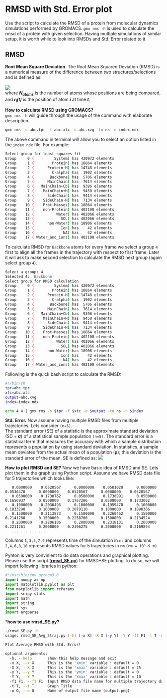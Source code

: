 # RMSD with Std. Error plot
Use the script to calculate the RMSD of a protein from molecular dynamics simulations performed by GROMACS.
`gmx rms -h` is used to calculate the rmsd of a protein with given selection.
Having multiple simulations of similar setup, it is worth while to look into RMSDs and Std. Error related to it.
## RMSD
**Root Mean Square Deviation.** The Root Mean Squared Deviation (RMSD) is a numerical measure of the difference between two structures/selections and is defined as: \
\
<img src="https://render.githubusercontent.com/render/math?math={RMSD}=\sqrt{\frac{1}{N_{atoms}}\sum_{i=1}^{N_{atoms}}\(r_i(t_1)-r_i(t_2))^2}"> \
where __*N<sub>atoms</sub>*__ is the number of atoms whose positions are being compared, and __*r<sub>i</sub>(t)*__ is the position of atom __*i*__ at time __*t*__.

**How to calculate RMSD using GROMACS?** \
`gmx rms -h` will guide through the usage of the command with elaborate description.
```sh
gmx rms -s abc.tpr -f abc.xtc -o abc.xvg -tu ns -n index.ndx
```
The above command in terminal will allow you to select an option listed in the `index.ndx` file. For example:
```sh
Select group for least squares fit
Group     0 (         System) has 420972 elements
Group     1 (        Protein) has 18864 elements
Group     2 (      Protein-H) has 14748 elements
Group     3 (        C-alpha) has  1902 elements
Group     4 (       Backbone) has  5706 elements
Group     5 (      MainChain) has  7614 elements
Group     6 (   MainChain+Cb) has  9396 elements
Group     7 (    MainChain+H) has  9450 elements
Group     8 (      SideChain) has  9414 elements
Group     9 (    SideChain-H) has  7134 elements
Group    10 (    Prot-Masses) has 18864 elements
Group    11 (    non-Protein) has 402108 elements
Group    12 (          Water) has 402066 elements
Group    13 (            SOL) has 402066 elements
Group    14 (      non-Water) has 18906 elements
Group    15 (            Ion) has    42 elements
Group    16 (             NA) has    42 elements
Group    17 ( Water_and_ions) has 402108 elements
```
To calculate RMSD for `Backbone` atoms for every frame we select a group `4` first to align all the frames in the trajectory with respect to first frame. Later it will ask to make second selection to calculate the RMSD next group (again select group `4`).
```sh
Select a group: 4
Selected 4: 'Backbone'
Select group for RMSD calculation
Group     0 (         System) has 420972 elements
Group     1 (        Protein) has 18864 elements
Group     2 (      Protein-H) has 14748 elements
Group     3 (        C-alpha) has  1902 elements
Group     4 (       Backbone) has  5706 elements
Group     5 (      MainChain) has  7614 elements
Group     6 (   MainChain+Cb) has  9396 elements
Group     7 (    MainChain+H) has  9450 elements
Group     8 (      SideChain) has  9414 elements
Group     9 (    SideChain-H) has  7134 elements
Group    10 (    Prot-Masses) has 18864 elements
Group    11 (    non-Protein) has 402108 elements
Group    12 (          Water) has 402066 elements
Group    13 (            SOL) has 402066 elements
Group    14 (      non-Water) has 18906 elements
Group    15 (            Ion) has    42 elements
Group    16 (             NA) has    42 elements
Group    17 ( Water_and_ions) has 402108 elements
```
Following is the quick bash script to calculate the RMSD:
```sh
#!/bin/sh
tpr=abc.tpr
xtc=abc.xtc
output=abc.xvg
index=index.ndx

echo 4 4 | gmx rms -s $tpr -f $xtc -o $output -tu ns -n $index
```
**Std. Error.**
Now assume having multiple RMSD files from multiple trajectories. Lets consider `(n=5)`. \
The standard error (SE) of a statistic is the approximate standard deviation (SD = **σ**) of a statistical sample population `(n=5)`. The standard error is a statistical term that measures the accuracy with which a sample distribution represents a population by using standard deviation. In statistics, a sample mean deviates from the actual mean of a population (**μ**); this deviation is the standard error of the mean. SE is defined as:
<img src="https://render.githubusercontent.com/render/math?math={SD}={\sigma}=\sqrt{ \frac{1}{n} \sum_{i=1}^{n} \(x_i-\mu)^2 }">

**How to plot RMSD and SE?**
Now we have basic idea of RMSD and SE. Lets plot them in the graph using Python script.
Assume we have RMSD data file for 5 trajectories which looks like:
```
   0.0000000    0.0520567	   0.0000000    0.0501020	   0.0000000    0.0536470	   0.0000000    0.0520567	   0.0000000    0.0520567
   0.0500000    0.1738762	   0.0500000    0.1738991	   0.0500000    0.1656937	   0.0500000    0.1767206	   0.0500000    0.1733002
   0.1000000    0.2030493	   0.1000000    0.1959478	   0.1000000    0.1833290	   0.1000000    0.2079110	   0.1000000    0.1898366
   0.1500000    0.2113873	   0.1500000    0.2260462	   0.1500000    0.2141280	   0.1500000    0.2258700	   0.1500000    0.2134524
   0.2000000    0.2206186	   0.2000000    0.2318131	   0.2000000    0.2211261	   0.2000000    0.2396275	   0.2000000    0.2169894
   ... ... ... ...
```
Columns `1,3,5,7,9` represents time of the simulation in `ns` and columns `2,4,6,8,10` represents RMSD values for 5 trajectories in `nm` `(nm = 10^-9 m)`.

Pyhton is very convinient to do data operations and graphical plotting. Please use the script (**<a href="https://github.com/mangeshdamre/GMX_RMSD_SE_PLOT/blob/main/scripts/rmsd_SE.py" target="_blank">rmsd_SE.py</a>**) for RMSD+SE plotting.To do so, we will import following libraries in python:
```py
#!/usr/bin/env python3.8
import numpy as np
import matplotlib.pyplot as plt
from matplotlib import rcParams
import scipy.stats
import math
import string
import sys
import argparse
```
***how to use rmsd_SE.py?**
```sh
./rmsd_SE.py -h
usage: rmsd_SE_Avg_5traj.py [-h] [-x X] -X X [-y Y] -Y Y -f1 F1 -t T -o O

Plot Average RMSD with Std. Error!

optional arguments:
  -h, --help       show this help message and exit
  -x X, --x X      This is the 'xmin' variable : default = 0
  -X X, --X X      This is the 'xmax' variable : default = 25
  -y Y, --y Y      This is the 'ymin' variable : default = 0
  -Y Y, --Y Y      This is the 'Ymax' variable : default = 10
  -f1 F1, --f1 F1  Input RMSD data file name for multiple trajectory data.
  -t T, --t T      Graph Title
  -o O, --o O      Name of output file name (output.png)
```
